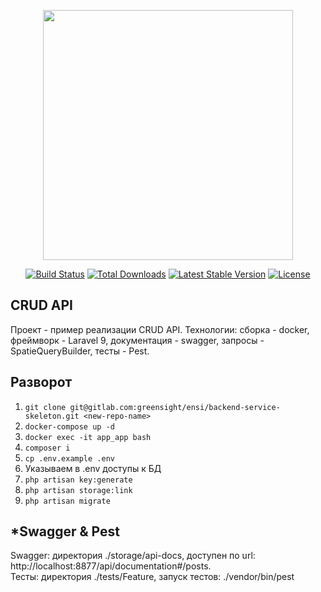 <p align="center"><a href="https://laravel.com" target="_blank"><img src="https://raw.githubusercontent.com/laravel/art/master/logo-lockup/5%20SVG/2%20CMYK/1%20Full%20Color/laravel-logolockup-cmyk-red.svg" width="400"></a></p>

<p align="center">
<a href="https://travis-ci.org/laravel/framework"><img src="https://travis-ci.org/laravel/framework.svg" alt="Build Status"></a>
<a href="https://packagist.org/packages/laravel/framework"><img src="https://img.shields.io/packagist/dt/laravel/framework" alt="Total Downloads"></a>
<a href="https://packagist.org/packages/laravel/framework"><img src="https://img.shields.io/packagist/v/laravel/framework" alt="Latest Stable Version"></a>
<a href="https://packagist.org/packages/laravel/framework"><img src="https://img.shields.io/packagist/l/laravel/framework" alt="License"></a>
</p>

## CRUD API

Проект - пример реализации CRUD API. Технологии: сборка - docker, фреймворк - Laravel 9, документация - swagger, запросы - SpatieQueryBuilder, тесты - Pest.

## Разворот

1. `git clone git@gitlab.com:greensight/ensi/backend-service-skeleton.git <new-repo-name>`
2. `docker-compose up -d`
3. `docker exec -it app_app bash`
4. `composer i`
5. `cp .env.example .env`
6. Указываем в .env доступы к БД
7. `php artisan key:generate`
8. `php artisan storage:link`
9. `php artisan migrate`

## *Swagger & Pest

Swagger: директория ./storage/api-docs, доступен по url: http://localhost:8877/api/documentation#/posts. <br>
Тесты: директория ./tests/Feature, запуск тестов: ./vendor/bin/pest


